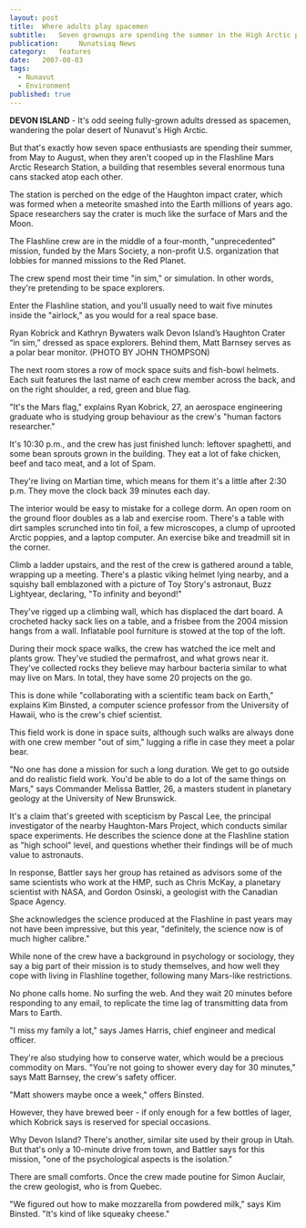 ```yaml
---
layout:	post
title:	Where adults play spacemen
subtitle:	Seven grownups are spending the summer in the High Arctic pretending they’re on a Mars expedition
publication:     Nunatsiaq News
category:	features
date:	2007-08-03
tags: 
  - Nunavut
  - Environment
published: true
---
```


**DEVON ISLAND** - It's odd seeing fully-grown adults dressed as spacemen, wandering the polar desert of Nunavut's High Arctic.

But that's exactly how seven space enthusiasts are spending their summer, from May to August, when they aren't cooped up in the Flashline Mars Arctic Research Station, a building that resembles several enormous tuna cans stacked atop each other. <!-- BREAK -->

The station is perched on the edge of the Haughton impact crater, which was formed when a meteorite smashed into the Earth millions of years ago. Space researchers say the crater is much like the surface of Mars and the Moon.

The Flashline crew are in the middle of a four-month, "unprecedented" mission, funded by the Mars Society, a non-profit U.S. organization that lobbies for manned missions to the Red Planet.

The crew spend most their time "in sim," or simulation. In other words, they're pretending to be space explorers.

Enter the Flashline station, and you'll usually need to wait five minutes inside the "airlock," as you would for a real space base.

Ryan Kobrick and Kathryn Bywaters walk Devon Island’s Haughton Crater “in sim,” dressed as space explorers. Behind them, Matt Barnsey serves as a polar bear monitor.
(PHOTO BY JOHN THOMPSON)

The next room stores a row of mock space suits and fish-bowl helmets. Each suit features the last name of each crew member across the back, and on the right shoulder, a red, green and blue flag.

"It's the Mars flag," explains Ryan Kobrick, 27, an aerospace engineering graduate who is studying group behaviour as the crew's "human factors researcher."

It's 10:30 p.m., and the crew has just finished lunch: leftover spaghetti, and some bean sprouts grown in the building. They eat a lot of fake chicken, beef and taco meat, and a lot of Spam.

They're living on Martian time, which means for them it's a little after 2:30 p.m. They move the clock back 39 minutes each day.

The interior would be easy to mistake for a college dorm. An open room on the ground floor doubles as a lab and exercise room. There's a table with dirt samples scrunched into tin foil, a few microscopes, a clump of uprooted Arctic poppies, and a laptop computer. An exercise bike and treadmill sit in the corner.

Climb a ladder upstairs, and the rest of the crew is gathered around a table, wrapping up a meeting. There's a plastic viking helmet lying nearby, and a squishy ball emblazoned with a picture of Toy Story's astronaut, Buzz Lightyear, declaring, "To infinity and beyond!"

They've rigged up a climbing wall, which has displaced the dart board. A crocheted hacky sack lies on a table, and a frisbee from the 2004 mission hangs from a wall. Inflatable pool furniture is stowed at the top of the loft.

During their mock space walks, the crew has watched the ice melt and plants grow. They've studied the permafrost, and what grows near it. They've collected rocks they believe may harbour bacteria similar to what may live on Mars. In total, they have some 20 projects on the go.

This is done while "collaborating with a scientific team back on Earth," explains Kim Binsted, a computer science professor from the University of Hawaii, who is the crew's chief scientist.

This field work is done in space suits, although such walks are always done with one crew member "out of sim," lugging a rifle in case they meet a polar bear.

"No one has done a mission for such a long duration. We get to go outside and do realistic field work. You'd be able to do a lot of the same things on Mars," says Commander Melissa Battler, 26, a masters student in planetary geology at the University of New Brunswick.

It's a claim that's greeted with scepticism by Pascal Lee, the principal investigator of the nearby Haughton-Mars Project, which conducts similar space experiments. He describes the science done at the Flashline station as "high school" level, and questions whether their findings will be of much value to astronauts.

In response, Battler says her group has retained as advisors some of the same scientists who work at the HMP, such as Chris McKay, a planetary scientist with NASA, and Gordon Osinski, a geologist with the Canadian Space Agency.

She acknowledges the science produced at the Flashline in past years may not have been impressive, but this year, "definitely, the science now is of much higher calibre."

While none of the crew have a background in psychology or sociology, they say a big part of their mission is to study themselves, and how well they cope with living in Flashline together, following many Mars-like restrictions.

No phone calls home. No surfing the web. And they wait 20 minutes before responding to any email, to replicate the time lag of transmitting data from Mars to Earth.

"I miss my family a lot," says James Harris, chief engineer and medical officer.

They're also studying how to conserve water, which would be a precious commodity on Mars. "You're not going to shower every day for 30 minutes," says Matt Barnsey, the crew's safety officer.

"Matt showers maybe once a week," offers Binsted.

However, they have brewed beer - if only enough for a few bottles of lager, which Kobrick says is reserved for special occasions.

Why Devon Island? There's another, similar site used by their group in Utah. But that's only a 10-minute drive from town, and Battler says for this mission, "one of the psychological aspects is the isolation."

There are small comforts. Once the crew made poutine for Simon Auclair, the crew geologist, who is from Quebec.

"We figured out how to make mozzarella from powdered milk," says Kim Binsted. "It's kind of like squeaky cheese."